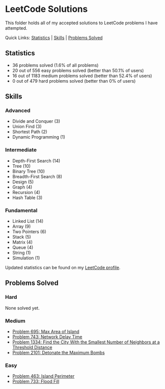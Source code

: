 # LeetCode Solutions
This folder holds all of my accepted solutions to LeetCode problems I have attempted.

Quick Links: [Statistics](https://github.com/JacobKnox/Jacob-Knox-Projects/tree/main/LeetCode%20Solutions#statistics) | [Skills](https://github.com/JacobKnox/Jacob-Knox-Projects/tree/main/LeetCode%20Solutions#skills) | [Problems Solved](https://github.com/JacobKnox/Jacob-Knox-Projects/tree/main/LeetCode%20Solutions#problems-solved)

## Statistics
- 36 problems solved (1.6% of all problems)
- 20 out of 556 easy problems solved (better than 50.1% of users)
- 16 out of 1183 medium problems solved (better than 52.4% of users)
- 0 out of 479 hard problems solved (better than 0% of users)

## Skills
### Advanced
- Divide and Conquer (3)
- Union Find (3)
- Shortest Path (2)
- Dynamic Programming (1)
### Intermediate
- Depth-First Search (14)
- Tree (10)
- Binary Tree (10)
- Breadth-First Search (8)
- Design (5)
- Graph (4)
- Recursion (4)
- Hash Table (3)
### Fundamental
- Linked List (14)
- Array (9)
- Two Pointers (6)
- Stack (5)
- Matrix (4)
- Queue (4)
- String (1)
- Simulation (1)

Updated statistics can be found on my [LeetCode profile](https://leetcode.com/JKnox203/).

## Problems Solved
### Hard
None solved yet.
### Medium
- [Problem 695: Max Area of Island](https://github.com/JacobKnox/Jacob-Knox-Projects/blob/main/LeetCode%20Solutions/Problem695.java)
- [Problem 743: Network Delay Time](https://github.com/JacobKnox/Jacob-Knox-Projects/blob/main/LeetCode%20Solutions/Problem743.java)
- [Problem 1334: Find the City With the Smallest Number of Neighbors at a Threshold Distance](https://github.com/JacobKnox/Jacob-Knox-Projects/blob/main/LeetCode%20Solutions/Problem1334.java)
- [Problem 2101: Detonate the Maximum Bombs](https://github.com/JacobKnox/Jacob-Knox-Projects/blob/main/LeetCode%20Solutions/Problem2101.java)
### Easy
- [Problem 463: Island Perimeter](https://github.com/JacobKnox/Jacob-Knox-Projects/blob/main/LeetCode%20Solutions/Problem463.java)
- [Problem 733: Flood Fill](https://github.com/JacobKnox/Jacob-Knox-Projects/blob/main/LeetCode%20Solutions/Problem733.java)
